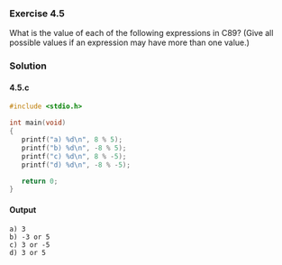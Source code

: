 ### Exercise 4.5
What is the value of each of the following expressions in C89? (Give all possible values if an expression may have more than one value.)
### Solution
#### 4.5.c
```c
#include <stdio.h>

int main(void)
{
   printf("a) %d\n", 8 % 5);
   printf("b) %d\n", -8 % 5);
   printf("c) %d\n", 8 % -5);
   printf("d) %d\n", -8 % -5);

   return 0;
}
```
#### Output
```
a) 3
b) -3 or 5
c) 3 or -5
d) 3 or 5
```
